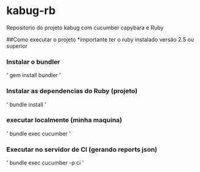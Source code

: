 # kabug-rb
Repositorio do projeto kabug com cucumber capybara e Ruby

##Como executar o projeto
*importante ter o ruby instalado versão 2.5 ou superior

### Instalar o bundler
'
gem install bundler
'

### Instalar as dependencias do Ruby (projeto)
'
bundle install
'

### executar localmente (minha maquina)
'
bundle exec cucumber
'
### Executar no servidor de CI (gerando reports json)
'
bundle exec cucumber -p ci
'
